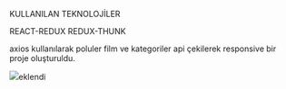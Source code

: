 KULLANILAN TEKNOLOJİLER

REACT-REDUX REDUX-THUNK

axios kullanılarak poluler film ve kategoriler api çekilerek responsive bir proje oluşturuldu.

![](ekran.gif)eklendi
